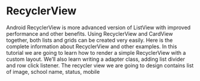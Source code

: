 # RecyclerView
Android RecyclerView is more advanced version of ListView with improved performance and other benefits. Using RecyclerView and CardView together, both lists and grids can be created very easily. Here is the complete information about RecyclerView and other examples.  In this tutorial we are going to learn how to render a simple RecyclerView with a custom layout. We’ll also learn writing a adapter class, adding list divider and row click listener. The recycler view we are going to design contains list of image, school name, status, mobile
